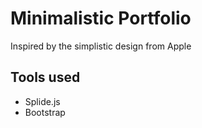 # Minimalistic Portfolio
Inspired by the simplistic design from Apple

## Tools used
- Splide.js
- Bootstrap
